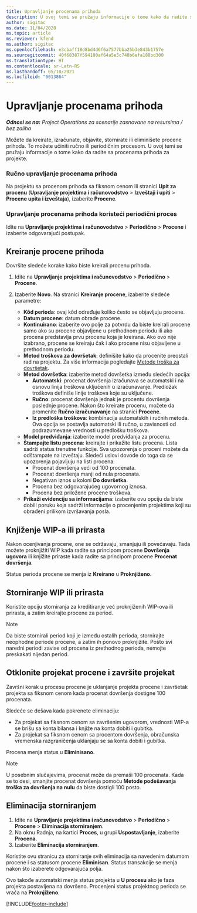 ```yaml
---
title: Upravljanje procenama prihoda
description: U ovoj temi se pružaju informacije o tome kako da radite sa procenama prihoda za projekte.
author: sigitac
ms.date: 11/04/2020
ms.topic: article
ms.reviewer: kfend
ms.author: sigitac
ms.openlocfilehash: e3cbaff18d8bd4d6f6a7577bba25b3e843b1757e
ms.sourcegitcommit: 40f68387f594180af64a5e5c748b6efa188bd300
ms.translationtype: HT
ms.contentlocale: sr-Latn-RS
ms.lasthandoff: 05/10/2021
ms.locfileid: "6013864"
---
```

# <a name="manage-revenue-estimates"></a>Upravljanje procenama prihoda

_**Odnosi se na:** Project Operations za scenarije zasnovane na resursima / bez zaliha_

Možete da kreirate, izračunate, objavite, stornirate ili eliminišete procene prihoda. To možete učiniti ručno ili periodičnim procesom. U ovoj temi se pružaju informacije o tome kako da radite sa procenama prihoda za projekte.

### <a name="manage-revenue-estimates-manually"></a>Ručno upravljanje procenama prihoda

Na projektu sa procenom prihoda sa fiksnom cenom ili stranici **Upit za procenu** (**Upravljanje projektima i računovodstvo** > **Izveštaji i upiti** > **Procene upita i izveštaja**), izaberite **Procene**.

### <a name="manage-revenue-estimates-using-a-periodic-process"></a>Upravljanje procenama prihoda koristeći periodični proces

Idite na **Upravljanje projektima i računovodstvo** > **Periodično** > **Procene** i izaberite odgovarajući postupak.

## <a name="create-a-revenue-estimate"></a>Kreiranje procene prihoda

Dovršite sledeće korake kako biste kreirali procenu prihoda. 

1. Idite na **Upravljanje projektima i računovodstvo** > **Periodično** > **Procene**.
2. Izaberite **Novo**. Na stranici **Kreiranje procene**, izaberite sledeće parametre:

   - **Kôd perioda**: ovaj kôd određuje koliko često se objavljuju procene.
   - **Datum procene**: datum obrade procene.
   - **Kontinuirano**: izaberite ovo polje za potvrdu da biste kreirali procene samo ako su procene objavljene u prethodnom periodu ili ako procena predstavlja prvu procenu koja je kreirana. Ako ovo nije izabrano, procene se kreiraju čak i ako procene nisu objavljene u prethodnom periodu.
   - **Metod troškova za dovršetak**: definišite kako da procenite preostali rad na projektu. Za više informacija pogledajte [Metode troška za dovršetak](cost-complete-methods.md).
   - **Metod dovršetka**: izaberite metod dovršetka između sledećih opcija:
     - **Automatski**: procenat dovršenja izračunava se automatski i na osnovu linija troškova uključenih u izračunavanje. Predložak troškova definiše linije troškova koje su uključene.
     - **Ručno**: procenat dovršenja jednak je procentu dovršenja poslednje procene. Nakon što kreirate procenu, možete da promenite **Ručno izračunavanje** na stranici **Procene**.
     - **Iz predloška troškova**: kombinacija automatskih i ručnih metoda. Ova opcija se postavlja automatski ili ručno, u zavisnosti od podrazumevane vrednosti u predlošku troškova.
   - **Model predviđanja**: izaberite model predviđanja za procenu.
   - **Štampajte listu procena**: kreirajte i prikažite listu procena. Lista sadrži status trenutne funkcije. Sva upozorenja o proceni možete da odštampate na izveštaju. Sledeći uslovi dovode do toga da se upozorenja pojavljuju na listi procena:
     - Procenat dovršenja veći od 100 procenata.
     - Procenat dovršenja manji od nula procenata.
     - Negativan iznos u koloni **Do dovršetka**.
     - Procena bez odgovarajućeg ugovornog iznosa.
     - Procena bez priložene procene troškova.
   - **Prikaži evidenciju sa informacijama**: izaberite ovu opciju da biste dobili poruku koja sadrži informacije o procenjenim projektima koji su obrađeni prilikom izvršavanja posla.


## <a name="post-wip-or-accruals"></a>Knjiženje WIP-a ili prirasta

Nakon ocenjivanja procene, one se održavaju, smanjuju ili povećavaju. Tada možete proknjižiti WIP kada radite sa principom procene **Dovršenja ugovora** ili knjižite priraste kada radite sa principom procene **Procenat dovršenja**.
  
Status perioda procene se menja iz **Kreirano** u **Proknjiženo**.

## <a name="reverse-wip-or-accruals"></a>Storniranje WIP ili prirasta

Koristite opciju storniranja za kreditiranje već proknjiženih WIP-ova ili prirasta, a zatim kreirajte procene za period.

> [!NOTE]
> Da biste stornirali period koji je između ostalih perioda, stornirajte neophodne periode procene, a zatim ih ponovo proknjižite. Pošto svi naredni periodi zavise od procena iz prethodnog perioda, nemojte preskakati nijedan period.

## <a name="eliminate-the-estimate-project-and-finish-the-project"></a>Otklonite projekat procene i završite projekat

Završni korak u procesu procene je uklanjanje projekta procene i završetak projekta sa fiksnom cenom kada procenat dovršenja dostigne 100 procenata.

Sledeće se dešava kada pokrenete eliminaciju:

- Za projekat sa fiksnom cenom sa završenim ugovorom, vrednosti WIP-a se brišu sa konta bilansa i knjiže na konta dobiti i gubitka.
- Za projekat sa fiksnom cenom sa procentom dovršenja, obračunska vremenska razgraničenja uklanjaju se sa konta dobiti i gubitka.

Procena menja status u **Eliminisano**.

> [!NOTE]
> U posebnim slučajevima, procenat može da premaši 100 procenata. Kada se to desi, smanjite procenat dovršenja pomoću **Metode podešavanja troška za dovršenja na nulu** da biste dostigli 100 posto.

## <a name="reverse-elimination"></a>Eliminacija storniranjem

1. Idite na **Upravljanje projektima i računovodstvo** > **Periodično** > **Procene** > **Eliminacija storniranjem**. 
2. Na oknu Radnja, na kartici **Proces**, u grupi **Uspostavljanje**, izaberite **Procena**. 
3. Izaberite **Eliminacija storniranjem**.

Koristite ovu stranicu za storniranje svih eliminacija sa navedenim datumom procene i sa statusom procene **Eliminisan**. Status transakcije se menja nakon što izaberete odgovarajuća polja.

Ovo takođe automatski menja status projekta u **U procesu** ako je faza projekta postavljena na dovršeno. Procenjeni status projektnog perioda se vraća na **Proknjiženo**.


[!INCLUDE[footer-include](../includes/footer-banner.md)]